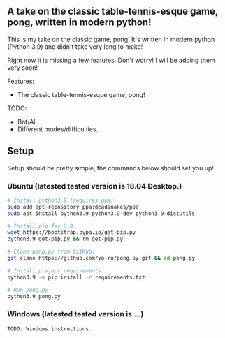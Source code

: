 ## A take on the classic table-tennis-esque game, pong, written in modern python!

This is my take on the classic game, pong!
It's written in modern python (Python 3.9) and didn't take very long to make!

Right now it is missing a few features. Don't worry! I will be adding them very soon!

Features:
- The classic table-tennis-esque game, pong!

TODO:
- Bot/AI.
- Different modes/difficulties.

## Setup

Setup should be pretty simple, the commands below should set you up!

### Ubuntu (latested tested version is 18.04 Desktop.)
```sh
# Install python3.9 (requires ppa).
sudo add-apt-repository ppa:deadsnakes/ppa
sudo apt install python3.9 python3.9-dev python3.9-distutils

# Install pip for 3.9.
wget https://bootstrap.pypa.io/get-pip.py
python3.9 get-pip.py && rm get-pip.py

# Clone pong.py from GitHub.
git clone https://github.com/yo-ru/pong.py.git && cd pong.py

# Install project requirements.
python3.9 -m pip install -r requirements.txt

# Run pong.py
python3.9 pong.py
```

### Windows (latested tested version is ...)
```sh
TODO: Windows instructions.
```
